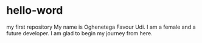 # hello-word
my first repository
My name is Oghenetega Favour Udi. I am a female and a future developer.
I am glad to begin my journey from here.
